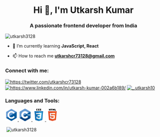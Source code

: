 <h1 align="center">Hi 👋, I'm Utkarsh Kumar</h1>
<h3 align="center">A passionate frontend developer from India</h3>

<p align="left"> <img src="https://komarev.com/ghpvc/?username=utkarsh3128&label=Profile%20views&color=0e75b6&style=flat" alt="utkarsh3128" /> </p>

- 🌱 I’m currently learning **JavaScript, React**

- 📫 How to reach me **utkarshcr73128@gmail.com**

<h3 align="left">Connect with me:</h3>
<p align="left">
<a href="https://twitter.com/https://twitter.com/utkarshcr73128" target="blank"><img align="center" src="https://raw.githubusercontent.com/rahuldkjain/github-profile-readme-generator/master/src/images/icons/Social/twitter.svg" alt="https://twitter.com/utkarshcr73128" height="30" width="40" /></a>
<a href="https://linkedin.com/in/https://www.linkedin.com/in/utkarsh-kumar-002a6b189/" target="blank"><img align="center" src="https://raw.githubusercontent.com/rahuldkjain/github-profile-readme-generator/master/src/images/icons/Social/linked-in-alt.svg" alt="https://www.linkedin.com/in/utkarsh-kumar-002a6b189/" height="30" width="40" /></a>
<a href="https://instagram.com/_.utkarsh10" target="blank"><img align="center" src="https://raw.githubusercontent.com/rahuldkjain/github-profile-readme-generator/master/src/images/icons/Social/instagram.svg" alt="_.utkarsh10" height="30" width="40" /></a>
</p>

<h3 align="left">Languages and Tools:</h3>
<p align="left"> <a href="https://www.cprogramming.com/" target="_blank" rel="noreferrer"> <img src="https://raw.githubusercontent.com/devicons/devicon/master/icons/c/c-original.svg" alt="c" width="40" height="40"/> </a> <a href="https://www.w3schools.com/cpp/" target="_blank" rel="noreferrer"> <img src="https://raw.githubusercontent.com/devicons/devicon/master/icons/cplusplus/cplusplus-original.svg" alt="cplusplus" width="40" height="40"/> </a> <a href="https://www.w3schools.com/css/" target="_blank" rel="noreferrer"> <img src="https://raw.githubusercontent.com/devicons/devicon/master/icons/css3/css3-original-wordmark.svg" alt="css3" width="40" height="40"/> </a> <a href="https://www.w3.org/html/" target="_blank" rel="noreferrer"> <img src="https://raw.githubusercontent.com/devicons/devicon/master/icons/html5/html5-original-wordmark.svg" alt="html5" width="40" height="40"/> </a> </p>

<p>&nbsp;<img align="center" src="https://github-readme-stats.vercel.app/api?username=utkarsh3128&show_icons=true&locale=en" alt="utkarsh3128" /></p>

<!-- <img alt="img" width="400" src="https://cdn.dribbble.com/users/1162077/screenshots/3848914/programmer.gif"></img> -->
